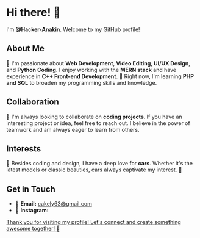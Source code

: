 # Hi there! 👋

I'm **@Hacker-Anakin**. Welcome to my GitHub profile!

## About Me

👀 I'm passionate about **Web Development**, **Video Editing**, **UI/UX Design**, and **Python Coding**. I enjoy working with the **MERN stack** and have experience in **C++ Front-end Development**. 
🌱 Right now, I'm learning **PHP and SQL** to broaden my programming skills and knowledge.

## Collaboration

🤝 I'm always looking to collaborate on **coding projects**. If you have an interesting project or idea, feel free to reach out. I believe in the power of teamwork and am always eager to learn from others.

## Interests

💞 Besides coding and design, I have a deep love for **cars**. Whether it's the latest models or classic beauties, cars always captivate my interest. 🚗

## Get in Touch

- 📧 **Email:** cakely63@gmail.com
- 📸 **Instagram:** <a href="https://www.instagram.com/itz.anakin"/>

Thank you for visiting my profile! Let's connect and create something awesome together! 🚀

<!---
Hacker-Anakin/Hacker-Anakin is a ✨ special ✨ repository because its `README.md` (this file) appears on your GitHub profile.
You can click the Preview link to take a look at your changes.
--->
